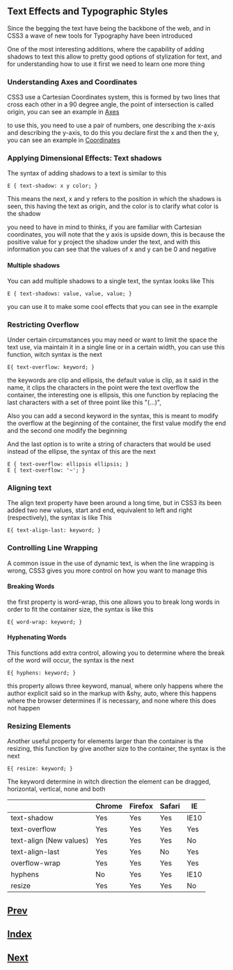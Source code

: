 ## Text Effects and Typographic Styles

Since the begging the text have being the backbone of the web, and in CSS3 a wave of new tools for Typography have been introduced

One of the most interesting additions, where the capability of adding shadows to text this allow to pretty good options of stylization for text, and for understanding how to use it first we need to learn one more thing

### Understanding Axes and Coordinates

CSS3 use a Cartesian Coordinates system, this is formed by two lines that cross each other in a 90 degree angle, the point of intersection is called origin, you can see an example in [Axes](https://github.com/IIKUYY/CSS/tree/main/Chapter6/Resorces/axes.png)

to use this, you need to use a pair of numbers, one describing the x-axis and describing the y-axis, to do this you declare first the x and then the y, you can see an example in [Coordinates](https://github.com/IIKUYY/CSS/tree/main/Chapter6/Resorces/coordinates.png)

### Applying Dimensional Effects: Text shadows

The syntax of adding shadows to a text is similar to this

```
E { text-shadow: x y color; }
```

This means the next, x and y refers to the position in which the shadows is seen, this having the text as origin, and the color is to clarify what color is the shadow

you need to have in mind to thinks, if you are familiar with Cartesian coordinates, you will note that the y axis is upside down, this is because the positive value for y project the shadow under the text, and with this information you can see that the values of x and y can be 0 and negative

#### Multiple shadows

You can add multiple shadows to a single text, the syntax looks like This

```
E { text-shadows: value, value, value; }
```

you can use it to make some cool effects that you can see in the example

### Restricting Overflow

Under certain circumstances you may need or want to limit the space the text use, via maintain it in a single line or in a certain width, you can use this function, witch syntax is the next

```
E{ text-overflow: keyword; }
```

the keywords are clip and ellipsis, the default value is clip, as it said in the name, it clips the characters in the point were the text overflow the container, the interesting one is ellipsis, this one function by replacing the last characters with a set of three point like this "(...)",

Also you can add a second keyword in the syntax, this is meant to modify the overflow at the beginning of the container, the first value modify the end and the second one modify the beginning

And the last option is to write a string of characters that would be used instead of the ellipse, the syntax of this are the next

```
E { text-overflow: ellipsis ellipsis; }
E { text-overflow: '~'; }
```

### Aligning text

The align text property have been around a long time, but in CSS3 its been added two new values, start and end, equivalent to left and right (respectively), the syntax is like This

```
E{ text-align-last: keyword; }
```

### Controlling Line Wrapping

A common issue in the use of dynamic text, is when the line wrapping is wrong, CSS3 gives you more control on how you want to manage this

#### Breaking Words

the first property is word-wrap, this one allows you to break long words in order to fit the container size, the syntax is like this

```
E{ word-wrap: keyword; }
```

#### Hyphenating Words

This functions add extra control, allowing you to determine where the break of the word will occur, the syntax is the next

```
E{ hyphens: keyword; }
```

this property allows three keyword, manual, where only happens where the author explicit said so in the markup with &shy, auto, where this happens where the browser determines if is necessary, and none where this does not happen

### Resizing Elements

Another useful property for elements larger than the container is the resizing, this function by give another size to the container, the syntax is the next

```
E{ resize: keyword; }
```

The keyword determine in witch direction the element can be dragged, horizontal, vertical, none and both

|                         | Chrome | Firefox | Safari |   IE |
| ----------------------- | ------ | ------- | ------ | ---- |
| text-shadow             |   Yes  |    Yes  |   Yes  | IE10 |
| text-overflow           |   Yes  |    Yes  |   Yes  |  Yes |
| text-align (New values) |   Yes  |    Yes  |   Yes  |  No  |
| text-align-last         |   Yes  |    Yes  |   No   |  Yes |
| overflow-wrap           |   Yes  |    Yes  |   Yes  |  Yes |
| hyphens                 |   No   |    Yes  |   Yes  | IE10 |
| resize                  |   Yes  |    Yes  |   Yes  |  No  |


## [Prev](https://github.com/IIKUYY/CSS/blob/main/Chapter05/Ch5.md)
## [Index](https://github.com/IIKUYY/CSS/blob/main/Chapter06/README.md)
## [Next](https://github.com/IIKUYY/CSS/blob/main/Chapter07/Ch7.md)